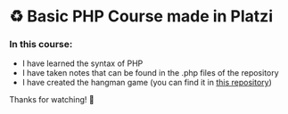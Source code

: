 # ♻ Basic PHP Course made in Platzi

### In this course:
- I have learned the syntax of PHP
- I have taken notes that can be found in the .php files of the repository
- I have created the hangman game (you can find it in [this repository](https://github.com/ToniBLopez/hangman-game))

Thanks for watching! 🤗
